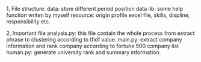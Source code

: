 1, File structure.
data: store different period position data 
lib: some help function writen by myself
resource: origin profile excel file, skills, displine, responsibility etc.


2, Important file
analysis.py: this file contain the whole process from extract phrase to clustering according to tfidf value.
main.py: extract company information and rank company according to fortune 500 company list
human.py: generate university rank and summary information.
